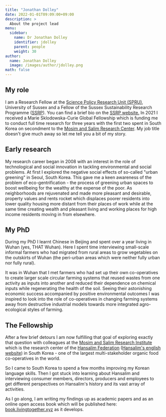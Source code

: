 ```yaml
---
title: "Jonathan Dolley"
date: 2022-01-01T09:09:00+09:00
description: >
  About the project lead
menu:
  sidebar:
    name: Dr Jonathan Dolley
    identifier: jdolley
    parent: people
    weight: 30
author:
  name: Jonathan Dolley
  image: /images/author/jdolley.png
math: false
---
```


## My role

I am a Research Fellow at the [Science Policy Research Unit (SPRU)](https://www.sussex.ac.uk/business-school/people-and-departments/spru), University of Sussex and a Fellow of the Sussex Sustainability Research Programme ([SSRP](https://www.sussex.ac.uk/research/centres/sussex-sustainability-research-programme/)).
You can find a brief bio on the [SSRP website.](xhttps://www.sussex.ac.uk/research/centres/sussex-sustainability-research-programme/ssrp-perspectives/early-career-stories/jonathan-dolley)
In 2021 I received a Marie Sklodowska-Curie Global Fellowship which is funding me to conduct full time research for three years with the first two spent in South Korea on secondment to the [Mosim and Salim Research Center](http://mosim.or.kr/).
My job title doesn't give much away so let me tell you a bit of my story.

## Early research

My research career began in 2008 with an interest in the role of technological and social innovation in tackling environmental and social problems.
At first I explored the negative social effects of so-called "urban greening" in Seoul, South Korea.
This gave me a keen awareness of the problem of eco-gentrification - the process of greening urban spaces to boost wellbeing for the wealthy at the expense of the poor.
As neighborhoods are rejuvenated and made more pleasant and desirable, property values and rents rocket which displaces poorer residents into lower quality housing more distant from their places of work while at the same time creating wealth and pleasant living and working places for high income residents moving in from elsewhere.

## My PhD

During my PhD I learnt Chinese in Beijing and spent over a year living in Wuhan (yes, THAT Wuhan).
Here I spent time interviewing small-scale informal farmers who had migrated from rural areas to grow vegetables on the outskirts of Wuhan (the peri-urban areas which were neither fully urban nor fully rural).

It was in Wuhan that I met farmers who had set up their own co-operatives to create larger scale circular farming systems that reused wastes from one activity as inputs into another and reduced their dependence on chemical inputs while regenerating the health of the soil.
Seeing their astonishing economic success accompanied by positive environmental outcomes I was inspired to look into the role of co-operatives in changing farming systems away from destructive industrial models towards more integrated agro-ecological styles of farming. 

## The Fellowship

After a few brief detours I am now fulfilling that goal of exploring exactly that question with colleagues at the [Mosim and Salim Research Institute](http://mosim.or.kr) which is the research center of the [Hansalim Federation](http://www.hansalim.or.kr) ([Hansalim's english website](http://eng.hansalim.or.kr/)) in South Korea - one of the largest multi-stakeholder organic food co-operatives in the world.

So I came to South Korea to spend a few months improving my Korean language skills.
Then I got stuck into learning about Hansalim and interviewing consumer members, directors, producers and employees to get different perspectives on Hansalim's history and its vast array of activities.

As I go along, I am writing my findings up as academic papers and as an online open access book which will be published here: [book.livingtogether.xyz](https://book.livingtogether.xyz) as it develops.